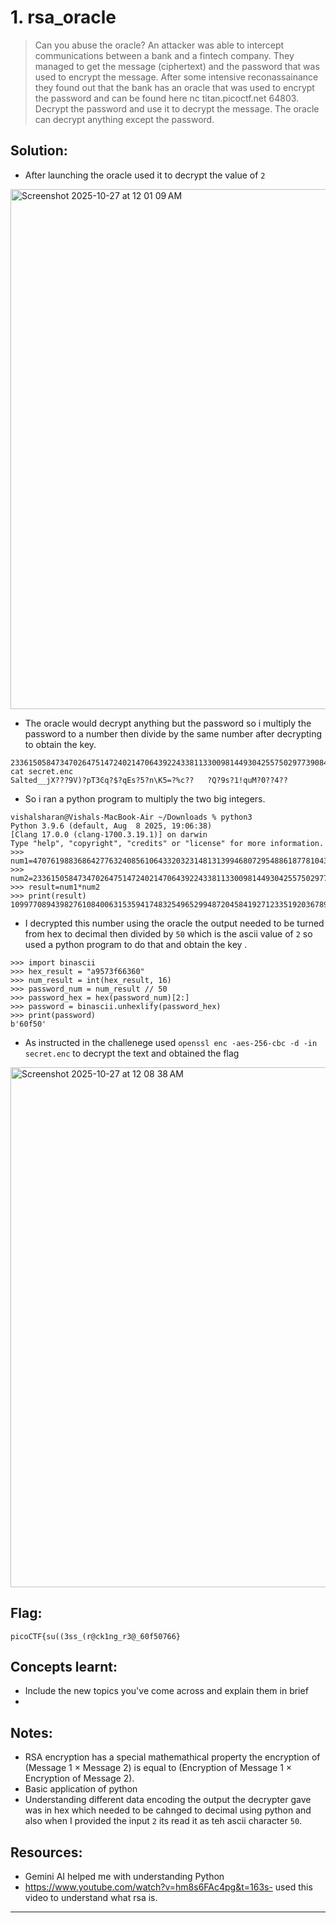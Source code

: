 # 1. rsa_oracle

> Can you abuse the oracle?
An attacker was able to intercept communications between a bank and a fintech company. They managed to get the message (ciphertext) and the password that was used to encrypt the message.
After some intensive reconassainance they found out that the bank has an oracle that was used to encrypt the password and can be found here nc titan.picoctf.net 64803. Decrypt the password and use it to decrypt the message. The oracle can decrypt anything except the password.


## Solution:

- After launching the oracle used it to decrypt the value of `2` 

<img width="1280" height="832" alt="Screenshot 2025-10-27 at 12 01 09 AM" src="https://github.com/user-attachments/assets/6c564974-318d-480c-8479-04eccbe2a197" />

- The oracle would decrypt anything but the password so i multiply the password to a number then divide by the same number after decrypting to obtain the key.
```
2336150584734702647514724021470643922433811330098144930425575029773908475892259185520495303353109615046654428965662643241365308392679139063000973730368839root@cc71042c3bbd:/shared# cat secret.enc
Salted__jX???9V)?pT3Ͼq?$?qEs?5?n\K5=?%c??	?Q?9s?1!quM?0??4??
```
- So i ran a python program to multiply the two big integers.
```
vishalsharan@Vishals-MacBook-Air ~/Downloads % python3 
Python 3.9.6 (default, Aug  8 2025, 19:06:38) 
[Clang 17.0.0 (clang-1700.3.19.1)] on darwin
Type "help", "copyright", "credits" or "license" for more information.
>>> num1=4707619883686427763240856106433203231481313994680729548861877810439954027216515481620077982254465432294427487895036699854948548980054737181231034760249505
>>> num2=2336150584734702647514724021470643922433811330098144930425575029773908475892259185520495303353109615046654428965662643241365308392679139063000973730368839
>>> result=num1*num2
>>> print(result)
10997708943982761084006315359417483254965299487204584192712335192036789472336196626179282134890223733758401125471056267054908321079024432384222437910457194483711112753102678178170094968585207806212096960492328042941752878907452001886104974213833155189826877814877017136978779880432127774578986380439317174695
```
- I decrypted this number using the oracle the output needed to be turned from hex to decimal then divided by `50` which is the ascii value of `2` so used a python program to do that and obtain the key .

```
>>> import binascii
>>> hex_result = "a9573f66360"
>>> num_result = int(hex_result, 16)
>>> password_num = num_result // 50
>>> password_hex = hex(password_num)[2:]
>>> password = binascii.unhexlify(password_hex)
>>> print(password)
b'60f50'

```
- As instructed in the challenege used `openssl enc -aes-256-cbc -d -in secret.enc` to decrypt the text and obtained the flag 

<img width="1280" height="832" alt="Screenshot 2025-10-27 at 12 08 38 AM" src="https://github.com/user-attachments/assets/feacd756-f1e4-45a6-80e1-424db1771ae9" />


## Flag:

```
picoCTF{su((3ss_(r@ck1ng_r3@_60f50766}
```

## Concepts learnt:

- Include the new topics you've come across and explain them in brief
- 

## Notes:

- RSA encryption has a special mathemathical property the encryption of (Message 1 × Message 2) is equal to (Encryption of Message 1 × Encryption of Message 2).
- Basic application of python
- Understanding different data encoding the output the decrypter gave was in hex which needed to be cahnged to decimal using python and also when I provided the input `2` its read it as teh ascii character `50`.

## Resources:

- Gemini AI helped me with understanding Python
- https://www.youtube.com/watch?v=hm8s6FAc4pg&t=163s- used this video to understand what rsa is.


***




